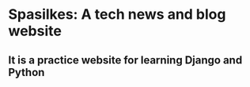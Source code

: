 # Spasilkes: A tech news and blog website
## It is a practice website for learning Django and Python
